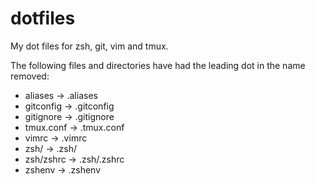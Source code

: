 dotfiles
========

My dot files for zsh, git, vim and tmux.

The following files and directories have had the leading dot in the name removed:

* aliases -> .aliases
* gitconfig -> .gitconfig
* gitignore -> .gitignore
* tmux.conf -> .tmux.conf
* vimrc -> .vimrc
* zsh/ -> .zsh/
* zsh/zshrc -> .zsh/.zshrc
* zshenv -> .zshenv
